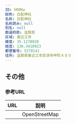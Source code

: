 ```yaml
---
ID: hROKw
総称: 白髭神社
名称: 白髭神社
名称読み: null
別名: null
都道府県: 滋賀県
区域: 東近江市
緯度: 35.1278028
経度: 136.3418923
郵便番号: 5270141
住所: 滋賀県東近江市百済寺甲町４８０
---
```


## その他

### 参考URL

| URL | 説明          |
| --- | ------------- |
|     | OpenStreetMap |
